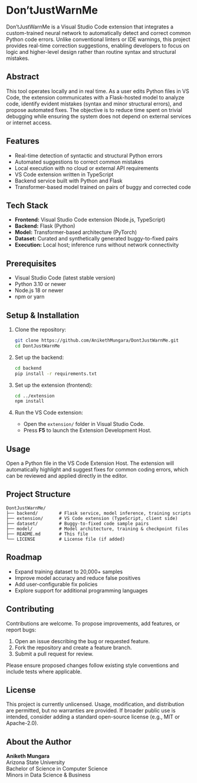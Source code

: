 # Don’tJustWarnMe

Don’tJustWarnMe is a Visual Studio Code extension that integrates a custom-trained neural network to automatically detect and correct common Python code errors. Unlike conventional linters or IDE warnings, this project provides real-time correction suggestions, enabling developers to focus on logic and higher-level design rather than routine syntax and structural mistakes.

## Abstract

This tool operates locally and in real time. As a user edits Python files in VS Code, the extension communicates with a Flask-hosted model to analyze code, identify evident mistakes (syntax and minor structural errors), and propose automated fixes. The objective is to reduce time spent on trivial debugging while ensuring the system does not depend on external services or internet access.

## Features

- Real-time detection of syntactic and structural Python errors
- Automated suggestions to correct common mistakes
- Local execution with no cloud or external API requirements
- VS Code extension written in TypeScript
- Backend service built with Python and Flask
- Transformer-based model trained on pairs of buggy and corrected code

## Tech Stack

- **Frontend:** Visual Studio Code extension (Node.js, TypeScript)
- **Backend:** Flask (Python)
- **Model:** Transformer-based architecture (PyTorch)
- **Dataset:** Curated and synthetically generated buggy-to-fixed pairs
- **Execution:** Local host; inference runs without network connectivity

## Prerequisites

- Visual Studio Code (latest stable version)
- Python 3.10 or newer
- Node.js 18 or newer
- npm or yarn

## Setup & Installation

1. Clone the repository:
   ```bash
   git clone https://github.com/AnikethMungara/DontJustWarnMe.git
   cd DontJustWarnMe
   ```

2. Set up the backend:
   ```bash
   cd backend
   pip install -r requirements.txt
   ```

3. Set up the extension (frontend):
   ```bash
   cd ../extension
   npm install
   ```

4. Run the VS Code extension:
   - Open the `extension/` folder in Visual Studio Code.
   - Press **F5** to launch the Extension Development Host.

## Usage

Open a Python file in the VS Code Extension Host. The extension will automatically highlight and suggest fixes for common coding errors, which can be reviewed and applied directly in the editor.

## Project Structure

```text
DontJustWarnMe/
├── backend/        # Flask service, model inference, training scripts
├── extension/      # VS Code extension (TypeScript, client side)
├── dataset/        # Buggy-to-fixed code sample pairs
├── model/          # Model architecture, training & checkpoint files
├── README.md       # This file
└── LICENSE         # License file (if added)
```

## Roadmap

- Expand training dataset to 20,000+ samples
- Improve model accuracy and reduce false positives
- Add user-configurable fix policies
- Explore support for additional programming languages

## Contributing

Contributions are welcome. To propose improvements, add features, or report bugs:
1. Open an issue describing the bug or requested feature.
2. Fork the repository and create a feature branch.
3. Submit a pull request for review.

Please ensure proposed changes follow existing style conventions and include tests where applicable.

## License

This project is currently unlicensed. Usage, modification, and distribution are permitted, but no warranties are provided. If broader public use is intended, consider adding a standard open-source license (e.g., MIT or Apache-2.0).

## About the Author

**Aniketh Mungara**  
Arizona State University  
Bachelor of Science in Computer Science  
Minors in Data Science & Business
